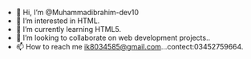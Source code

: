 - 👋 Hi, I’m @Muhammadibrahim-dev10
- 👀 I’m interested in HTML.
- 🌱 I’m currently learning HTML5.
- 💞️ I’m looking to collaborate on web development projects..
- 📫 How to reach me ik8034585@gmail.com...contect:03452759664.
<!---
ibrahim-dev10/ibrahim-dev10 is a ✨ special ✨ repository because its `README.md` (this file) appears on your GitHub profile.
You can click the Preview link to take a look at your changes.
--->
